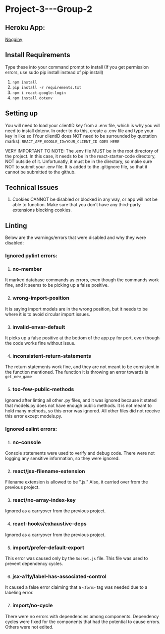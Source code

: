 # Project-3---Group-2

## Heroku App:
[Nogginy](https://nogginy.herokuapp.com/)

## Install Requirements

Type these into your command prompt to install (If you get permission errors, use sudo pip install instead of pip install)

1. `npm install`
2. `pip install -r requirements.txt`
3. `npm i react-google-login`
4. `npm install dotenv`

## Setting up
You will need to load your clientID key from a .env file, which is why you will need to install dotenv.
In order to do this, create a .env file and type your key in like so (Your clientID does NOT need to be surrounded by quotation marks):
`REACT_APP_GOOGLE_ID=YOUR_CLIENT_ID GOES HERE`

VERY IMPORTANT TO NOTE: The .env file MUST be in the root directory of the project.
In this case, it needs to be in the react-starter-code directory, NOT outside of it.
Unfortunatly, it must be in the directory, so make sure NOT to submit your .env file.
It is added to the .gitignore file, so that it cannot be submitted to the github.


## Technical Issues

1. Cookies CANNOT be disabled or blocked in any way, or app will not be able to function.
Make sure that you don't have any third-party extensions blocking cookies.

## Linting
Below are the warnings/errors that were disabled and why they were disabled:

### Ignored pylint errors:
1. ### no-member
It marked database commands as errors, even though the commands work fine, and it seems to be picking up a false positive.

2. ### wrong-import-position
It is saying import models are in the wrong position, but it needs to be where it is to avoid circular import issues.

3. ### invalid-envar-default
It picks up a false positive at the bottom of the app.py for port, even though the code works fine without issue.

4. ### inconsistent-return-statements
The return statements work fine, and they are not meant to be consistent in the function mentioned. The function it is throwing an error towards is `get_new_game`

5. ### too-few-public-methods
Ignored after linting all other .py files, and it was ignored because it stated that models.py does not have enough public methods.
It is not meant to hold many methods, so this error was ignored. All other files did not receive this error except models.py.

### Ignored eslint errors:
1. ### no-console
Console statements were used to verify and debug code. There were not logging any sensitive information, so they were ignored.

2. ### react/jsx-filename-extension
Filename extension is allowed to be ".js." Also, it carried over from the previous project.

3. ### react/no-array-index-key
Ignored as a carryover from the previous project.

4. ### react-hooks/exhaustive-deps
Ignored as a carryover from the previous project.

5. ### import/prefer-default-export
This error was caused only by the `Socket.js` file. This file was used to prevent dependency cycles.

6. ### jsx-a11y/label-has-associated-control
It caused a false error claiming that a `<form>` tag was needed due to a labeling error.

7. ### import/no-cycle
There were no errors with dependencies among components. Dependency cycles were fixed for the components that had the potential to cause errors. Others were not edited.
